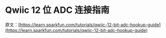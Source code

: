 # Qwiic 12 位 ADC 连接指南

原文：[https://learn.sparkfun.com/tutorials/qwiic-12-bit-adc-hookup-guide](https://learn.sparkfun.com/tutorials/qwiic-12-bit-adc-hookup-guide)